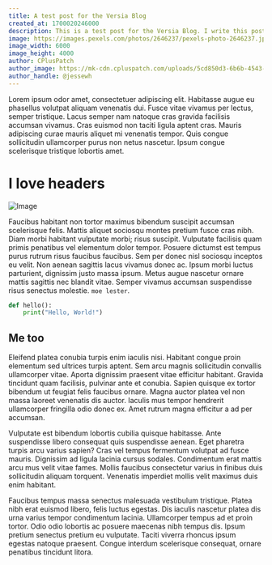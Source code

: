 ```yaml
---
title: A test post for the Versia Blog
created_at: 1700020246000
description: This is a test post for the Versia Blog. I write this post to test the blog system.
image: https://images.pexels.com/photos/2646237/pexels-photo-2646237.jpeg
image_width: 6000
image_height: 4000
author: CPlusPatch
author_image: https://mk-cdn.cpluspatch.com/uploads/5cd850d3-6b6b-4543-97ca-9854b9dbf9f3.webp
author_handle: @jessewh
---
```


Lorem ipsum odor amet, consectetuer adipiscing elit. Habitasse augue eu phasellus volutpat aliquam venenatis dui. Fusce vitae vivamus per lectus, semper tristique. Lacus semper nam natoque cras gravida facilisis accumsan vivamus. Cras euismod non taciti ligula aptent cras. Mauris adipiscing curae mauris aliquet mi venenatis tempor. Quis congue sollicitudin ullamcorper purus non netus nascetur. Ipsum congue scelerisque tristique lobortis amet.

# I love headers

![Image](https://images.pexels.com/photos/2646237/pexels-photo-2646237.jpeg)

Faucibus habitant non tortor maximus bibendum suscipit accumsan scelerisque felis. Mattis aliquet sociosqu montes pretium fusce cras nibh. Diam morbi habitant vulputate morbi; risus suscipit. Vulputate facilisis quam primis penatibus vel elementum dolor tempor. Posuere dictumst est tempus purus rutrum risus faucibus faucibus. Sem per donec nisl sociosqu inceptos eu velit. Non aenean sagittis lacus vivamus donec ac. Ipsum morbi luctus parturient, dignissim justo massa ipsum. Metus augue nascetur ornare mattis sagittis nec blandit vitae. Semper vivamus accumsan suspendisse risus senectus molestie. `moe lester`.

```python
def hello():
    print("Hello, World!")
```

## Me too

Eleifend platea conubia turpis enim iaculis nisi. Habitant congue proin elementum sed ultrices turpis aptent. Sem arcu magnis sollicitudin convallis ullamcorper vitae. Aporta dignissim praesent vitae efficitur habitant. Gravida tincidunt quam facilisis, pulvinar ante et conubia. Sapien quisque ex tortor bibendum ut feugiat felis faucibus ornare. Magna auctor platea vel non massa laoreet venenatis dis auctor. Iaculis mus tempor hendrerit ullamcorper fringilla odio donec ex. Amet rutrum magna efficitur a ad per accumsan.

Vulputate est bibendum lobortis cubilia quisque habitasse. Ante suspendisse libero consequat quis suspendisse aenean. Eget pharetra turpis arcu varius sapien? Cras vel tempus fermentum volutpat ad fusce mauris. Dignissim ad ligula lacinia cursus sodales. Condimentum erat mattis arcu mus velit vitae fames. Mollis faucibus consectetur varius in finibus duis sollicitudin aliquam torquent. Venenatis imperdiet mollis velit maximus duis enim habitant.

Faucibus tempus massa senectus malesuada vestibulum tristique. Platea nibh erat euismod libero, felis luctus egestas. Dis iaculis nascetur platea dis urna varius tempor condimentum lacinia. Ullamcorper tempus ad et proin tortor. Odio odio lobortis ac posuere maecenas nibh tempus dis. Ipsum pretium senectus pretium eu vulputate. Taciti viverra rhoncus ipsum egestas natoque praesent. Congue interdum scelerisque consequat, ornare penatibus tincidunt litora.